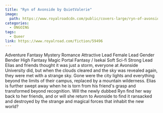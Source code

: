 ```yaml
---
title: "Ryn of Avonside by QuietValerie"
image: 
  path: https://www.royalroadcdn.com/public/covers-large/ryn-of-avonside-aaaai4qkqbi.jpg
categories:
  - ONGOING
tags:
  - Queer
link: https://www.royalroad.com/fiction/59496
---
```

Adventure Fantasy Mystery Romance Attractive Lead Female Lead Gender Bender High Fantasy Magic Portal Fantasy / Isekai Soft Sci-fi Strong Lead Elias and friends thought it was just a storm, everyone at Avonside University did, but when the clouds cleared and the sky was revealed again, they were met with a strange sky. Gone were the city lights and everything beyond the limits of their campus, replaced by a mountain wilderness. Elias is further swept away when he is torn from his friend's grasp and transformed beyond recognition. Will the newly dubbed Ryn find her way back to her friends, and or will she return to Avonside to find it ransacked and destroyed by the strange and magical forces that inhabit the new world?